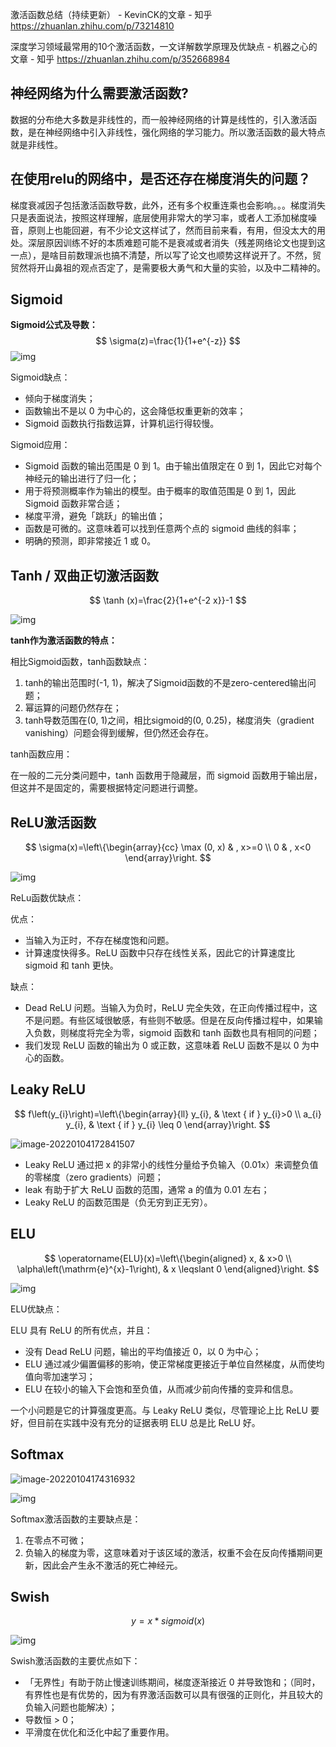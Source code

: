 激活函数总结（持续更新） - KevinCK的文章 - 知乎 https://zhuanlan.zhihu.com/p/73214810

深度学习领域最常用的10个激活函数，一文详解数学原理及优缺点 - 机器之心的文章 - 知乎 https://zhuanlan.zhihu.com/p/352668984



## **神经网络为什么需要激活函数?**

数据的分布绝大多数是非线性的，而一般神经网络的计算是线性的，引入激活函数，是在神经网络中引入非线性，强化网络的学习能力。所以激活函数的最大特点就是非线性。

## 在使用relu的网络中，是否还存在梯度消失的问题？

梯度衰减因子包括激活函数导数，此外，还有多个权重连乘也会影响。。。梯度消失只是表面说法，按照这样理解，底层使用非常大的学习率，或者人工添加梯度噪音，原则上也能回避，有不少论文这样试了，然而目前来看，有用，但没太大的用处。深层原因训练不好的本质难题可能不是衰减或者消失（残差网络论文也提到这一点），是啥目前数理派也搞不清楚，所以写了论文也顺势这样说开了。不然，贸贸然将开山鼻祖的观点否定了，是需要极大勇气和大量的实验，以及中二精神的。

##  Sigmoid

**Sigmoid公式及导数：**
$$
\sigma(z)=\frac{1}{1+e^{-z}} 
$$
![img](img/激活函数/v2-8d9c99a123ba8cb2629106660e8bf6d5_720w.jpg)

Sigmoid缺点：

- 倾向于梯度消失；
- 函数输出不是以 0 为中心的，这会降低权重更新的效率；
- Sigmoid 函数执行指数运算，计算机运行得较慢。

Sigmoid应用：

- Sigmoid 函数的输出范围是 0 到 1。由于输出值限定在 0 到 1，因此它对每个神经元的输出进行了归一化；
- 用于将预测概率作为输出的模型。由于概率的取值范围是 0 到 1，因此 Sigmoid 函数非常合适；
- 梯度平滑，避免「跳跃」的输出值；
- 函数是可微的。这意味着可以找到任意两个点的 sigmoid 曲线的斜率；
- 明确的预测，即非常接近 1 或 0。

## **Tanh / 双曲正切激活函数**

$$
\tanh (x)=\frac{2}{1+e^{-2 x}}-1
$$

![img](img/激活函数/v2-3b8753a9956a673554d5e992c398f334_720w.jpg)

**tanh作为激活函数的特点：**

相比Sigmoid函数，tanh函数缺点：

1. tanh的输出范围时(-1, 1)，解决了Sigmoid函数的不是zero-centered输出问题；
2. 幂运算的问题仍然存在；
3. tanh导数范围在(0, 1)之间，相比sigmoid的(0, 0.25)，梯度消失（gradient vanishing）问题会得到缓解，但仍然还会存在。

tanh函数应用：

在一般的二元分类问题中，tanh 函数用于隐藏层，而 sigmoid 函数用于输出层，但这并不是固定的，需要根据特定问题进行调整。

## **ReLU激活函数**

$$
\sigma(x)=\left\{\begin{array}{cc}
\max (0, x) & , x>=0 \\
0 & , x<0
\end{array}\right.
$$

![img](img/激活函数/v2-30c8465016babfc2e6440c43aee81528_720w.jpg)

ReLu函数优缺点：

优点：

- 当输入为正时，不存在梯度饱和问题。
- 计算速度快得多。ReLU 函数中只存在线性关系，因此它的计算速度比 sigmoid 和 tanh 更快。

缺点：

- Dead ReLU 问题。当输入为负时，ReLU 完全失效，在正向传播过程中，这不是问题。有些区域很敏感，有些则不敏感。但是在反向传播过程中，如果输入负数，则梯度将完全为零，sigmoid 函数和 tanh 函数也具有相同的问题；
- 我们发现 ReLU 函数的输出为 0 或正数，这意味着 ReLU 函数不是以 0 为中心的函数。

##  **Leaky ReLU**

$$
f\left(y_{i}\right)=\left\{\begin{array}{ll}
y_{i}, & \text { if } y_{i}>0 \\
a_{i} y_{i}, & \text { if } y_{i} \leq 0
\end{array}\right.
$$

![image-20220104172841507](img/激活函数/image-20220104172841507-1288522.png)

- Leaky ReLU 通过把 x 的非常小的线性分量给予负输入（0.01x）来调整负值的零梯度（zero gradients）问题；
- leak 有助于扩大 ReLU 函数的范围，通常 a 的值为 0.01 左右；
- Leaky ReLU 的函数范围是（负无穷到正无穷）。

## **ELU**

$$
\operatorname{ELU}(x)=\left\{\begin{aligned}
x, & x>0 \\
\alpha\left(\mathrm{e}^{x}-1\right), & x \leqslant 0
\end{aligned}\right.
$$



![img](img/激活函数/v2-061d9ad03c55dae92d564d452c2b22b3_720w.jpg)

ELU优缺点：

ELU 具有 ReLU 的所有优点，并且：

- 没有 Dead ReLU 问题，输出的平均值接近 0，以 0 为中心；
- ELU 通过减少偏置偏移的影响，使正常梯度更接近于单位自然梯度，从而使均值向零加速学习；
- ELU 在较小的输入下会饱和至负值，从而减少前向传播的变异和信息。

一个小问题是它的计算强度更高。与 Leaky ReLU 类似，尽管理论上比 ReLU 要好，但目前在实践中没有充分的证据表明 ELU 总是比 ReLU 好。



## **Softmax**

![image-20220104174316932](img/激活函数/image-20220104174316932-1289398.png)

![img](img/激活函数/v2-0568b05647c8c958e83a259caf7ddb4d_720w.jpg)

Softmax激活函数的主要缺点是：

1. 在零点不可微；
2. 负输入的梯度为零，这意味着对于该区域的激活，权重不会在反向传播期间更新，因此会产生永不激活的死亡神经元。

## **Swish**

$$
y = x * sigmoid (x)
$$

![img](img/激活函数/v2-b6601590e07f16d6e60c140f9bc8ac20_720w-1289612.jpg)

Swish激活函数的主要优点如下：

- 「无界性」有助于防止慢速训练期间，梯度逐渐接近 0 并导致饱和；（同时，有界性也是有优势的，因为有界激活函数可以具有很强的正则化，并且较大的负输入问题也能解决）；
- 导数恒 > 0；
- 平滑度在优化和泛化中起了重要作用。



